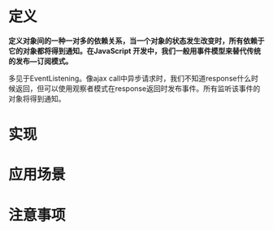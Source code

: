 # 定义
**定义对象间的一种一对多的依赖关系，当一个对象的状态发生改变时，所有依赖于它的对象都将得到通知。在JavaScript 开发中，我们一般用事件模型来替代传统的发布—订阅模式。**

多见于EventListening。像ajax call中异步请求时，我们不知道response什么时候返回，但可以使用观察者模式在response返回时发布事件。所有监听该事件的对象将得到通知。
# 实现
# 应用场景
# 注意事项
